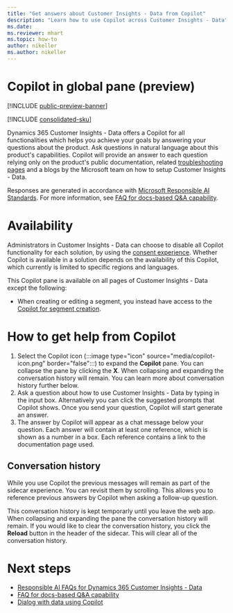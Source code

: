 ```yaml
---
title: "Get answers about Customer Insights - Data from Copilot"
description: "Learn how to use Copilot across Customer Insights - Data"
ms.date:
ms.reviewer: mhart
ms.topic: how-to
author: nikeller
ms.author: nikeller
---
```


# Copilot in global pane (preview)

[!INCLUDE [public-preview-banner](includes/public-preview-banner.md)]

[!INCLUDE [consolidated-sku](./includes/consolidated-sku.md)]

Dynamics 365 Customer Insights - Data offers a Copilot for all functionalities which helps you achieve your goals by answering your questions about the product. Ask questions in natural language about this product's capabilities. Copilot will provide an answer to each question relying only on the product's public documentation, related [troubleshooting pages](https://learn.microsoft.com/troubleshoot/dynamics-365/customer-insights/welcome-customer-insights) and a blogs by the Microsoft team on how to setup Customer Insights - Data. 

Responses are generated in accordance with [Microsoft Responsible AI Standards](https://www.microsoft.com/ai/responsible-ai). For more information, see [FAQ for docs-based Q&A capability](faqs-docs-qna.md).

# Availability
Administrators in Customer Insights - Data can choose to disable all Copilot functionality for each solution, by using the [consent experience](copilot-global-consent.md).
Whether Copilot is available in a solution depends on the availability of this Copilot, which currently is limited to specific regions and languages. 

This Copilot pane is available on all pages of Customer Insights - Data except the following: 
- When creating or editing a segment, you instead have access to the [Copilot for segment creation](segments-copilot.md).

# How to get help from Copilot

1. Select the Copilot icon (:::image type="icon" source="media/copilot-icon.png" border="false":::) to expand the **Copilot** pane. You can collapse the pane by clicking the **X**. When collapsing and expanding the conversation history will remain. You can learn more about conversation history further below.
1. Ask a question about how to use Customer Insights - Data by typing in the input box. Alternatively you can click the suggested prompts that Copilot shows. Once you send your question, Copilot will start generate an answer.
1. The answer by Copilot will appear as a chat message below your question. Each answer will contain at least one reference, which is shown as a number in a box. Each reference contains a link to the documentation page used.

## Conversation history
While you use Copilot the previous messages will remain as part of the sidecar experience. You can revisit them by scrolling. This allows you to reference previous answers by Copilot when asking a follow-up question.

This conversation history is kept temporarly until you leave the web app. When collapsing and expanding the pane the conversation history will remain.
If you would like to clear the conversation history, you click the **Reload** button in the header of the sidecar. This will clear all of the conversation history.

# Next steps
- [Responsible AI FAQs for Dynamics 365 Customer Insights - Data](responsible-ai-overview.md)
- [FAQ for docs-based Q&A capability](faqs-docs-qna.md)
- [Dialog with data using Copilot](dialog-with-data.md)
